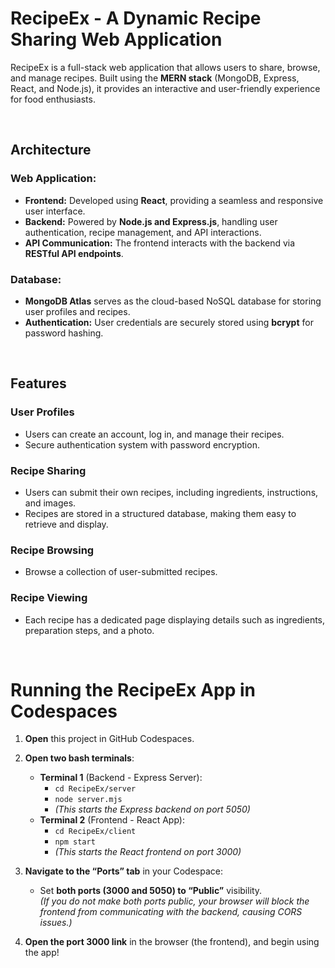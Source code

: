 # RecipeEx - A Dynamic Recipe Sharing Web Application

RecipeEx is a full-stack web application that allows users to share, browse, and manage recipes. Built using the **MERN stack** (MongoDB, Express, React, and Node.js), it provides an interactive and user-friendly experience for food enthusiasts.

&nbsp;

## **Architecture**

### **Web Application:**
- **Frontend:** Developed using **React**, providing a seamless and responsive user interface.
- **Backend:** Powered by **Node.js and Express.js**, handling user authentication, recipe management, and API interactions.
- **API Communication:** The frontend interacts with the backend via **RESTful API endpoints**.

### **Database:**
- **MongoDB Atlas** serves as the cloud-based NoSQL database for storing user profiles and recipes.
- **Authentication:** User credentials are securely stored using **bcrypt** for password hashing.

&nbsp;

## **Features**

### **User Profiles**
- Users can create an account, log in, and manage their recipes.
- Secure authentication system with password encryption.

### **Recipe Sharing**
- Users can submit their own recipes, including ingredients, instructions, and images.
- Recipes are stored in a structured database, making them easy to retrieve and display.

### **Recipe Browsing**
- Browse a collection of user-submitted recipes.

### **Recipe Viewing**
- Each recipe has a dedicated page displaying details such as ingredients, preparation steps, and a photo.

&nbsp;

# **Running the RecipeEx App in Codespaces**

1. **Open** this project in GitHub Codespaces.

2. **Open two bash terminals**:
   - **Terminal 1** (Backend - Express Server):  
     - `cd RecipeEx/server`  
     - `node server.mjs`  
     - *(This starts the Express backend on port 5050)*
   - **Terminal 2** (Frontend - React App):  
     - `cd RecipeEx/client`  
     - `npm start`  
     - *(This starts the React frontend on port 3000)*

3. **Navigate to the “Ports” tab** in your Codespace:
   - Set **both ports (3000 and 5050) to “Public”** visibility.  
     *(If you do not make both ports public, your browser will block the frontend from communicating with the backend, causing CORS issues.)*

4. **Open the port 3000 link** in the browser (the frontend), and begin using the app!